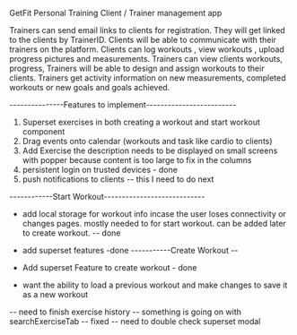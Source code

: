 GetFit Personal Training 
Client / Trainer management app

Trainers can send email links to clients for registration. They will get linked to the clients by TrainerID.
Clients will be able to communicate with their trainers on the platform.
Clients can log workouts , view workouts , upload progress pictures and measurements. 
Trainers can view clients workouts,  progress,
Trainers will be able to design and assign workouts to their clients. 
Trainers get activity information on new measurements, completed workouts or new goals and goals achieved.





 
 ---------------Features to implement-------------------------
1. Superset exercises in both creating a workout and start workout component
2. Drag events onto calendar (workouts and task like cardio to clients)
3. Add Exercise the description needs to be displayed on small screens with popper because content is too large to fix in the columns
4. persistent login on trusted devices - done
5. push notifications to clients -- this I need to do next 


------------Start Workout----------------------------
* add local storage for workout info incase the user loses connectivity or changes pages. mostly needed to for start workout. can be added later to create workout. -- done
* add superset features -done
-----------Create Workout --

* Add superset Feature to create workout - done
* want the ability to load a previous workout and make changes to save it as a new workout


-- need to finish exercise history
-- something is going on with searchExerciseTab -- fixed
-- need to double check superset modal 
